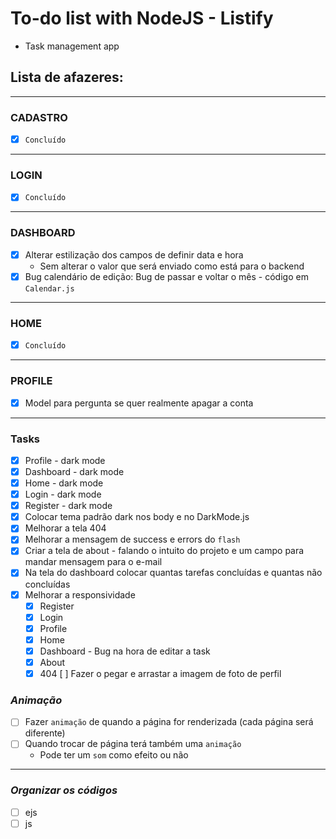 # To-do list with NodeJS - Listify
* Task management app

## Lista de afazeres:
---
### **CADASTRO**
* [x] `Concluído`
---
### **LOGIN**
* [x] `Concluído`
---
### **DASHBOARD**
* [x] Alterar estilização dos campos de definir data e hora
  * Sem alterar o valor que será enviado como está para o backend
* [x] Bug calendário de edição: Bug de passar e voltar o mês - código em `Calendar.js`
---
### **HOME**
* [x] `Concluído`
---
### **PROFILE**
* [x] Model para pergunta se quer realmente apagar a conta
---
### Tasks
* [x] Profile - dark mode
* [x] Dashboard - dark mode
* [x] Home - dark mode
* [x] Login - dark mode
* [x] Register - dark mode
* [x] Colocar tema padrão dark nos body e no DarkMode.js
* [x] Melhorar a tela 404
* [x] Melhorar a mensagem de success e errors do `flash`
* [x] Criar a tela de about - falando o intuito do projeto e um campo para mandar mensagem para o e-mail
* [x] Na tela do dashboard colocar quantas tarefas concluídas e quantas não concluídas
* [x] Melhorar a responsividade
  * [x] Register
  * [x] Login
  * [x] Profile
  * [x] Home
  * [x] Dashboard - Bug na hora de editar a task
  * [x] About
  * [x] 404
[ ] Fazer o pegar e arrastar a imagem de foto de perfil

### ***Animação***
* [ ] Fazer `animação` de quando a página for renderizada (cada página será diferente)
* [ ] Quando trocar de página terá também uma `animação`
  * Pode ter um `som` como efeito ou não
---

### ***Organizar os códigos***
* [ ] ejs
* [ ] js